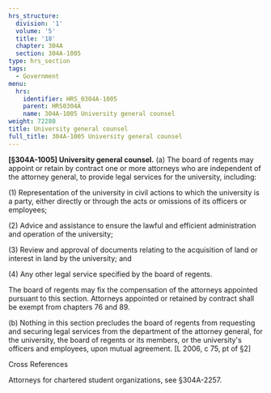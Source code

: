 ```yaml
---
hrs_structure:
  division: '1'
  volume: '5'
  title: '18'
  chapter: 304A
  section: 304A-1005
type: hrs_section
tags:
  - Government
menu:
  hrs:
    identifier: HRS_0304A-1005
    parent: HRS0304A
    name: 304A-1005 University general counsel
weight: 72280
title: University general counsel
full_title: 304A-1005 University general counsel
---
```

**[§304A-1005] University general counsel.** (a) The board of regents may appoint or retain by contract one or more attorneys who are independent of the attorney general, to provide legal services for the university, including:

(1) Representation of the university in civil actions to which the university is a party, either directly or through the acts or omissions of its officers or employees;

(2) Advice and assistance to ensure the lawful and efficient administration and operation of the university;

(3) Review and approval of documents relating to the acquisition of land or interest in land by the university; and

(4) Any other legal service specified by the board of regents.

The board of regents may fix the compensation of the attorneys appointed pursuant to this section. Attorneys appointed or retained by contract shall be exempt from chapters 76 and 89.

(b) Nothing in this section precludes the board of regents from requesting and securing legal services from the department of the attorney general, for the university, the board of regents or its members, or the university's officers and employees, upon mutual agreement. [L 2006, c 75, pt of §2]

Cross References

Attorneys for chartered student organizations, see §304A-2257.